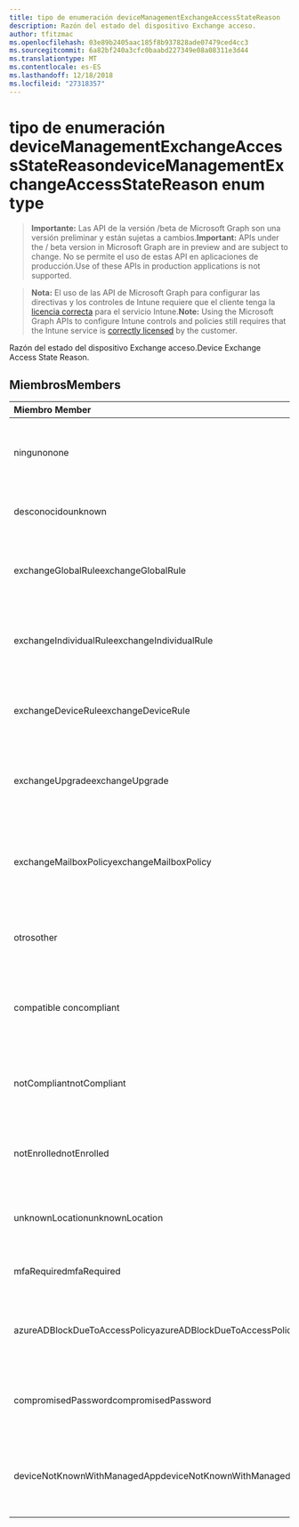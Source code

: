 ```yaml
---
title: tipo de enumeración deviceManagementExchangeAccessStateReason
description: Razón del estado del dispositivo Exchange acceso.
author: tfitzmac
ms.openlocfilehash: 03e89b2405aac185f8b937828ade07479ced4cc3
ms.sourcegitcommit: 6a82bf240a3cfc0baabd227349e08a08311e3d44
ms.translationtype: MT
ms.contentlocale: es-ES
ms.lasthandoff: 12/18/2018
ms.locfileid: "27318357"
---
```

# <a name="devicemanagementexchangeaccessstatereason-enum-type"></a><span data-ttu-id="109d2-103">tipo de enumeración deviceManagementExchangeAccessStateReason</span><span class="sxs-lookup"><span data-stu-id="109d2-103">deviceManagementExchangeAccessStateReason enum type</span></span>

> <span data-ttu-id="109d2-104">**Importante:** Las API de la versión /beta de Microsoft Graph son una versión preliminar y están sujetas a cambios.</span><span class="sxs-lookup"><span data-stu-id="109d2-104">**Important:** APIs under the / beta version in Microsoft Graph are in preview and are subject to change.</span></span> <span data-ttu-id="109d2-105">No se permite el uso de estas API en aplicaciones de producción.</span><span class="sxs-lookup"><span data-stu-id="109d2-105">Use of these APIs in production applications is not supported.</span></span>

> <span data-ttu-id="109d2-106">**Nota:** El uso de las API de Microsoft Graph para configurar las directivas y los controles de Intune requiere que el cliente tenga la [licencia correcta](https://go.microsoft.com/fwlink/?linkid=839381) para el servicio Intune.</span><span class="sxs-lookup"><span data-stu-id="109d2-106">**Note:** Using the Microsoft Graph APIs to configure Intune controls and policies still requires that the Intune service is [correctly licensed](https://go.microsoft.com/fwlink/?linkid=839381) by the customer.</span></span>

<span data-ttu-id="109d2-107">Razón del estado del dispositivo Exchange acceso.</span><span class="sxs-lookup"><span data-stu-id="109d2-107">Device Exchange Access State Reason.</span></span>
## <a name="members"></a><span data-ttu-id="109d2-108">Miembros</span><span class="sxs-lookup"><span data-stu-id="109d2-108">Members</span></span>
|<span data-ttu-id="109d2-109">Miembro	</span><span class="sxs-lookup"><span data-stu-id="109d2-109">Member</span></span>|<span data-ttu-id="109d2-110">Valor</span><span class="sxs-lookup"><span data-stu-id="109d2-110">Value</span></span>|<span data-ttu-id="109d2-111">Descripción</span><span class="sxs-lookup"><span data-stu-id="109d2-111">Description</span></span>|
|:---|:---|:---|
|<span data-ttu-id="109d2-112">ninguno</span><span class="sxs-lookup"><span data-stu-id="109d2-112">none</span></span>|<span data-ttu-id="109d2-113">0</span><span class="sxs-lookup"><span data-stu-id="109d2-113">0</span></span>|<span data-ttu-id="109d2-114">Ninguna razón de estado de access detectada desde Exchange</span><span class="sxs-lookup"><span data-stu-id="109d2-114">No access state reason discovered from Exchange</span></span>|
|<span data-ttu-id="109d2-115">desconocido</span><span class="sxs-lookup"><span data-stu-id="109d2-115">unknown</span></span>|<span data-ttu-id="109d2-116">1</span><span class="sxs-lookup"><span data-stu-id="109d2-116">1</span></span>|<span data-ttu-id="109d2-117">Motivo del estado de acceso desconocido</span><span class="sxs-lookup"><span data-stu-id="109d2-117">Unknown access state reason</span></span>|
|<span data-ttu-id="109d2-118">exchangeGlobalRule</span><span class="sxs-lookup"><span data-stu-id="109d2-118">exchangeGlobalRule</span></span>|<span data-ttu-id="109d2-119">2</span><span class="sxs-lookup"><span data-stu-id="109d2-119">2</span></span>|<span data-ttu-id="109d2-120">Estado de acceso determinado por regla Global de Exchange</span><span class="sxs-lookup"><span data-stu-id="109d2-120">Access state determined by Exchange Global rule</span></span>|
|<span data-ttu-id="109d2-121">exchangeIndividualRule</span><span class="sxs-lookup"><span data-stu-id="109d2-121">exchangeIndividualRule</span></span>|<span data-ttu-id="109d2-122">3</span><span class="sxs-lookup"><span data-stu-id="109d2-122">3</span></span>|<span data-ttu-id="109d2-123">Estado de acceso determinado por regla Individual de Exchange</span><span class="sxs-lookup"><span data-stu-id="109d2-123">Access state determined by Exchange Individual rule</span></span>|
|<span data-ttu-id="109d2-124">exchangeDeviceRule</span><span class="sxs-lookup"><span data-stu-id="109d2-124">exchangeDeviceRule</span></span>|<span data-ttu-id="109d2-125">4</span><span class="sxs-lookup"><span data-stu-id="109d2-125">4</span></span>|<span data-ttu-id="109d2-126">Estado de acceso determinado por la regla de dispositivo de Exchange</span><span class="sxs-lookup"><span data-stu-id="109d2-126">Access state determined by Exchange Device rule</span></span>|
|<span data-ttu-id="109d2-127">exchangeUpgrade</span><span class="sxs-lookup"><span data-stu-id="109d2-127">exchangeUpgrade</span></span>|<span data-ttu-id="109d2-128">5</span><span class="sxs-lookup"><span data-stu-id="109d2-128">5</span></span>|<span data-ttu-id="109d2-129">Estado de acceso debido a la actualización de Exchange</span><span class="sxs-lookup"><span data-stu-id="109d2-129">Access state due to Exchange upgrade</span></span>|
|<span data-ttu-id="109d2-130">exchangeMailboxPolicy</span><span class="sxs-lookup"><span data-stu-id="109d2-130">exchangeMailboxPolicy</span></span>|<span data-ttu-id="109d2-131">6</span><span class="sxs-lookup"><span data-stu-id="109d2-131">6</span></span>|<span data-ttu-id="109d2-132">Estado de acceso determinado mediante una directiva de buzón de correo de Exchange</span><span class="sxs-lookup"><span data-stu-id="109d2-132">Access state determined by Exchange Mailbox Policy</span></span>|
|<span data-ttu-id="109d2-133">otros</span><span class="sxs-lookup"><span data-stu-id="109d2-133">other</span></span>|<span data-ttu-id="109d2-134">7</span><span class="sxs-lookup"><span data-stu-id="109d2-134">7</span></span>|<span data-ttu-id="109d2-135">Estado de acceso determinado por Exchange</span><span class="sxs-lookup"><span data-stu-id="109d2-135">Access state determined by Exchange</span></span>|
|<span data-ttu-id="109d2-136">compatible con</span><span class="sxs-lookup"><span data-stu-id="109d2-136">compliant</span></span>|<span data-ttu-id="109d2-137">8</span><span class="sxs-lookup"><span data-stu-id="109d2-137">8</span></span>|<span data-ttu-id="109d2-138">Estado de acceso concedido por el desafío de cumplimiento de normas</span><span class="sxs-lookup"><span data-stu-id="109d2-138">Access state granted by compliance challenge</span></span>|
|<span data-ttu-id="109d2-139">notCompliant</span><span class="sxs-lookup"><span data-stu-id="109d2-139">notCompliant</span></span>|<span data-ttu-id="109d2-140">9</span><span class="sxs-lookup"><span data-stu-id="109d2-140">9</span></span>|<span data-ttu-id="109d2-141">Estado de acceso revocado por desafío de cumplimiento de normas</span><span class="sxs-lookup"><span data-stu-id="109d2-141">Access state revoked by compliance challenge</span></span>|
|<span data-ttu-id="109d2-142">notEnrolled</span><span class="sxs-lookup"><span data-stu-id="109d2-142">notEnrolled</span></span>|<span data-ttu-id="109d2-143">10</span><span class="sxs-lookup"><span data-stu-id="109d2-143">10</span></span>|<span data-ttu-id="109d2-144">Revocado por el desafío de la administración de estado de Access</span><span class="sxs-lookup"><span data-stu-id="109d2-144">Access state revoked by management challenge</span></span>|
|<span data-ttu-id="109d2-145">unknownLocation</span><span class="sxs-lookup"><span data-stu-id="109d2-145">unknownLocation</span></span>|<span data-ttu-id="109d2-146">12</span><span class="sxs-lookup"><span data-stu-id="109d2-146">12</span></span>|<span data-ttu-id="109d2-147">Estado de acceso debido a la ubicación desconocida</span><span class="sxs-lookup"><span data-stu-id="109d2-147">Access state due to unknown location</span></span>|
|<span data-ttu-id="109d2-148">mfaRequired</span><span class="sxs-lookup"><span data-stu-id="109d2-148">mfaRequired</span></span>|<span data-ttu-id="109d2-149">13</span><span class="sxs-lookup"><span data-stu-id="109d2-149">13</span></span>|<span data-ttu-id="109d2-150">Estado de acceso debido a desafío MFA</span><span class="sxs-lookup"><span data-stu-id="109d2-150">Access state due to MFA challenge</span></span>|
|<span data-ttu-id="109d2-151">azureADBlockDueToAccessPolicy</span><span class="sxs-lookup"><span data-stu-id="109d2-151">azureADBlockDueToAccessPolicy</span></span>|<span data-ttu-id="109d2-152">14</span><span class="sxs-lookup"><span data-stu-id="109d2-152">14</span></span>|<span data-ttu-id="109d2-153">Estado de acceso revocado mediante una directiva de acceso de AAD</span><span class="sxs-lookup"><span data-stu-id="109d2-153">Access State revoked by AAD Access Policy</span></span>|
|<span data-ttu-id="109d2-154">compromisedPassword</span><span class="sxs-lookup"><span data-stu-id="109d2-154">compromisedPassword</span></span>|<span data-ttu-id="109d2-155">15</span><span class="sxs-lookup"><span data-stu-id="109d2-155">15</span></span>|<span data-ttu-id="109d2-156">Estado de acceso revocado por contraseña en peligro</span><span class="sxs-lookup"><span data-stu-id="109d2-156">Access State revoked by compromised password</span></span>|
|<span data-ttu-id="109d2-157">deviceNotKnownWithManagedApp</span><span class="sxs-lookup"><span data-stu-id="109d2-157">deviceNotKnownWithManagedApp</span></span>|<span data-ttu-id="109d2-158">16</span><span class="sxs-lookup"><span data-stu-id="109d2-158">16</span></span>|<span data-ttu-id="109d2-159">Estado de acceso revocado por desafío de aplicación administrada</span><span class="sxs-lookup"><span data-stu-id="109d2-159">Access state revoked by managed application challenge</span></span>|





